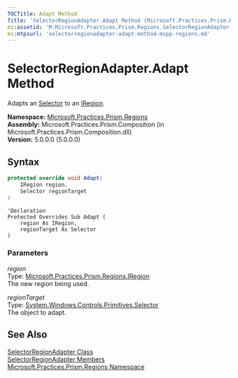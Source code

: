 ```yaml
---
TOCTitle: Adapt Method
Title: 'SelectorRegionAdapter.Adapt Method (Microsoft.Practices.Prism.Regions)'
ms:assetid: 'M:Microsoft.Practices.Prism.Regions.SelectorRegionAdapter.Adapt(Microsoft.Practices.Prism.Regions.IRegion,System.Windows.Controls.Primitives.Selector)'
ms:mtpsurl: 'selectorregionadapter-adapt-method-mspp-regions.md'
---
```



# SelectorRegionAdapter.Adapt Method

Adapts an [Selector](http://msdn.microsoft.com/en-us/library/ms595227) to an [IRegion](/patterns-practices/reference/iregion-class-mspp-regions).

**Namespace:** [Microsoft.Practices.Prism.Regions](/patterns-practices/reference/mspp-regions-namespace)<br/>
**Assembly:** Microsoft.Practices.Prism.Composition (in Microsoft.Practices.Prism.Composition.dll)<br/>
**Version:** 5.0.0.0 (5.0.0.0)

## Syntax
```C#
protected override void Adapt(
	IRegion region,
	Selector regionTarget
)
```
```VB
'Declaration
Protected Overrides Sub Adapt ( 
	region As IRegion,
	regionTarget As Selector
)
```

### Parameters

*region*  
Type: [Microsoft.Practices.Prism.Regions.IRegion](/patterns-practices/reference/iregion-class-mspp-regions)   
The new region being used.

*regionTarget*  
Type: [System.Windows.Controls.Primitives.Selector](http://msdn.microsoft.com/en-us/library/ms595227)   
The object to adapt.

## See Also

[SelectorRegionAdapter Class](/patterns-practices/reference/selectorregionadapter-class-mspp-regions)<br/>
[SelectorRegionAdapter Members](/patterns-practices/reference/selectorregionadapter-members-mspp-regions)<br/>
[Microsoft.Practices.Prism.Regions Namespace](/patterns-practices/reference/mspp-regions-namespace)<br/>